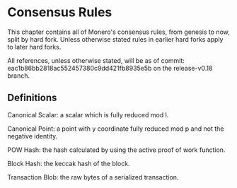 # Consensus Rules

This chapter contains all of Monero's consensus rules, from genesis to now, split by hard fork. Unless otherwise stated rules in earlier
hard forks apply to later hard forks.

All references, unless otherwise stated, will be as of commit: eac1b86bb2818ac552457380c9dd421fb8935e5b on the release-v0.18 branch.

## Definitions

Canonical Scalar:
a scalar which is fully reduced mod l.

Canonical Point:
a point with y coordinate fully reduced mod p and not the negative identity.

POW Hash:
the hash calculated by using the active proof of work function.

Block Hash:
the keccak hash of the block.

Transaction Blob:
the raw bytes of a serialized transaction.
